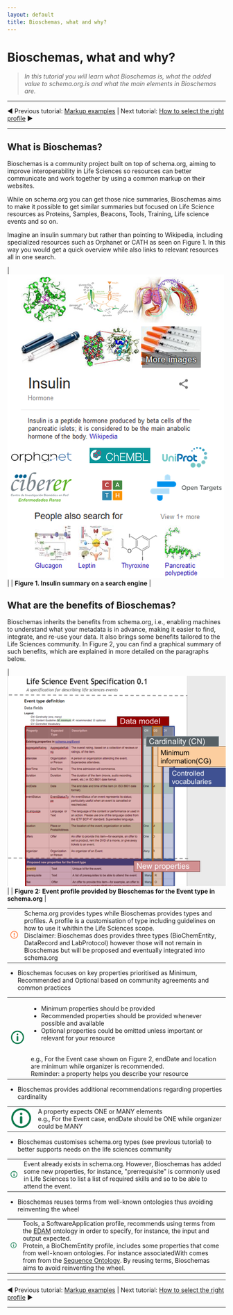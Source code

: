 ```yaml
---
layout: default
title: Bioschemas, what and why?
---
```


# Bioschemas, what and why?

>_In this tutorial you will learn what Bioschemas is, what the added value to schema.org.is and what the main elements in Bioschemas are._ 

***
&#9664; Previous tutorial: [Markup examples](./markup_examples) | Next tutorial: [How to select the right profile](./howto/howto_right_profile) &#9654; 

***

## What is Bioschemas?

Bioschemas is a community project built on top of schema.org, aiming to improve interoperability in Life Sciences so resources can better communicate and work together by using a common markup on their websites.

While on schema.org you can get those nice summaries, Bioschemas aims to make it possible to get similar summaries but focused on Life Science resources as Proteins, Samples, Beacons, Tools, Training, Life science events and so on.

Imagine an insulin summary but rather than pointing to Wikipedia, including specialized resources such as Orphanet or CATH as seen on Figure 1. In this way you would get a quick overview while also links to relevant resources all in one search.

| ![Figure 1. Insulin summary on a search engine](./images/insulin.png) |
| __Figure 1. Insulin summary on a search engine__ |

## What are the benefits of Bioschemas?

Bioschemas inherits the benefits from schema.org, i.e., enabling machines to understand what your metadata is in advance, making it easier to find, integrate, and re-use your data. It also brings some benefits tailored to the Life Sciences community. In Figure 2, you can find a graphical summary of such benefits, which are explained in more detailed on the paragraphs below.

| ![Figure 2. Insulin summary on a search engine](./images/ilustration_life_sciences_event.png) |
| __Figure 2: Event profile provided by Bioschemas for the Event type in schema.org__ |

<table>
  <tbody>
    <tr>
      <td align="center">
        <img src="./images/exclamation_mark.png" alt="warning">
      </td>
      <td>
        Schema.org provides types while Bioschemas provides types and profiles. A profile is a customisation of type including guidelines on how to use it whithin the Life Sciences scope. <br/>Disclaimer: Bioschemas does provides three types (BioChemEntity, DataRecord and LabProtocol) however those will not remain in Bioschemas but will be proposed and eventually integrated into schema.org
      </td>
    </tr>
  </tbody>
</table>


* Bioschemas focuses on key properties prioritised as Minimum, Recommended and Optional  based on community agreements and common practices

<table>
  <tbody>
    <tr>
      <td align="center">
        <img src="./images/information_mark.png" alt="info">
      </td>
      <td>
        <ul><li>Minimum properties should be provided</li><li>Recommended properties should be provided whenever possible and available</li><li>Optional properties could be omitted unless important or relevant for your resource</li></ul>
        <br/>
        e.g., For the Event case shown on Figure 2, endDate and location are minimum while organizer is recommended.
        <br/>
        Reminder: a property helps you describe your resource
      </td>
    </tr>
  </tbody>
</table>

* Bioschemas provides additional recommendations regarding properties cardinality

<table>
  <tbody>
    <tr>
      <td align="center">
        <img src="./images/information_mark.png" alt="info">
      </td>
      <td>
        A property expects ONE or MANY elements
        <br/>
e.g., For the Event case, endDate should be ONE while organizer could be MANY
      </td>
    </tr>
  </tbody>
</table>

* Bioschemas customises schema.org types (see previous tutorial) to better supports needs on the life sciences community

<table>
  <tbody>
    <tr>
      <td align="center">
        <img src="./images/information_mark.png" alt="info">
      </td>
      <td>
        Event already exists in schema.org. However, Bioschemas has added some new properties, for instance, "prerrequisite" is commonly used in Life Sciences to list a list of required skills and so to be able to attend the event.
      </td>
    </tr>
  </tbody>
</table>

* Bioschemas reuses terms from well-known ontologies thus avoiding reinventing the wheel

<table>
  <tbody>
    <tr>
      <td align="center">
        <img src="./images/information_mark.png" alt="info">
      </td>
      <td>
        Tools, a SoftwareApplication profile, recommends using terms from the <a href="http://bioportal.bioontology.org/ontologies/EDAM">EDAM</a> ontology in order to specify, for instance, the input and output expected.
        <br/>
        Protein, a BioChemEntity profile, includes some properties that come from well-known ontologies. For instance associatedWith comes from from the <a href="https://www.ebi.ac.uk/ols/ontologies/so">Sequence Ontology</a>. By reusing terms, Bioschemas aims to avoid reinventing the wheel.
      </td>
    </tr>
  </tbody>
</table>

***
&#9664; Previous tutorial: [Markup examples](./markup_examples) | Next tutorial: [How to select the right profile](./howto/howto_right_profile) &#9654; 

***
